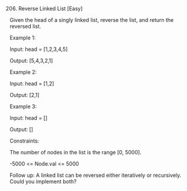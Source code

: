 206. Reverse Linked List
[Easy]

Given the head of a singly linked list, reverse the list, and return the reversed list.

Example 1:

Input: head = [1,2,3,4,5]

Output: [5,4,3,2,1]


Example 2:

Input: head = [1,2]

Output: [2,1]


Example 3:

Input: head = []

Output: []
 

Constraints:

The number of nodes in the list is the range [0, 5000].

-5000 <= Node.val <= 5000
 

Follow up: A linked list can be reversed either iteratively or recursively. Could you implement both?